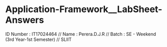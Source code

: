 # Application-Framework__LabSheet-Answers

ID Number  :  IT17024464  //
Name  :  Perera.D.J.R  //
Batch :  SE - Weekend  (3rd Year-1st  Semester)  //
SLIIT

